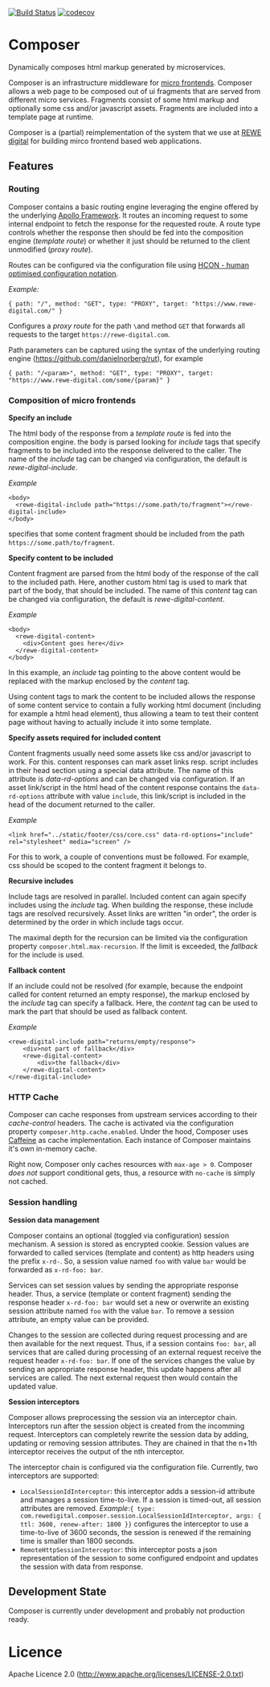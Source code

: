 [![Build Status](https://travis-ci.org/rewe-digital/composer.svg?branch=master)](https://travis-ci.org/rewe-digital/composer) [![codecov](https://codecov.io/gh/rewe-digital/composer/branch/master/graph/badge.svg)](https://codecov.io/gh/rewe-digital/composer)
# Composer
Dynamically composes html markup generated by microservices. 

Composer is an infrastructure middleware for [micro frontends](https://www.thoughtworks.com/radar/techniques/micro-frontends). Composer allows a web page to be composed out of ui fragments that are served from different micro services. Fragments consist of some html markup and optionally some css and/or javascript assets. Fragments are included into a template page at runtime.

Composer is a (partial) reimplementation of the system that we use at [REWE digital](https://rewe-digital.com/) for building mirco frontend based web applications. 

## Features
### Routing
Composer contains a basic routing engine leveraging the engine offered by the underlying [Apollo Framework](http://spotify.github.io/apollo/). It routes an incoming request to some internal endpoint to fetch the response for the requested route. A route type controls whether the response then should be fed into the composition engine (*template route*) or whether it just should be returned to the client unmodified (*proxy route*). 

Routes can be configured via the configuration file using [HCON - human optimised configuration notation](https://github.com/lightbend/config/blob/master/HOCON.md). 

*Example:*
```
{ path: "/", method: "GET", type: "PROXY", target: "https://www.rewe-digital.com/" }
```
Configures a *proxy route* for the path `\`and method `GET` that forwards all requests to the target `https://rewe-digital.com`.

Path parameters can be captured using the syntax of the underlying routing engine (https://github.com/danielnorberg/rut), for example 
```
{ path: "/<param>", method: "GET", type: "PROXY", target: "https://www.rewe-digital.com/some/{param}" }
```
 
### Composition of micro frontends
**Specify an include**

The html body of the response from a *template route* is fed into the composition engine. the body is parsed looking for *include* tags that specify fragments to be included into the response delivered to the caller. The name of the *include* tag can be changed via configuration, the default is *rewe-digital-include*. 

*Example*
```
<body>
  <rewe-digital-include path="https://some.path/to/fragment"></rewe-digital-include>
</body>
```
specifies that some content fragment should be included from the path `https://some.path/to/fragment`.

**Specify content to be included**

Content fragment are parsed from the html body of the response of the call to the included path. Here, another custom html tag is used to mark that part of the body, that should be included. The name of this *content* tag can be changed via configuration, the default is *rewe-digital-content*.

*Example*
```
<body>
  <rewe-digital-content>
    <div>Content goes here</div>
  </rewe-digital-content>
</body>
```
In this example, an *include* tag pointing to the above content would be replaced with the markup enclosed by the *content* tag.

Using content tags to mark the content to be included allows the response of some content service to contain a fully working html document (including for example a html head element), thus allowing a team to test their content page without having to actually include it into some template. 

**Specify assets required for included content**

Content fragments usually need some assets like css and/or javascript to work. For this. content responses can mark asset links resp. script includes in their head section using a special data attribute. The name of this attribute is *data-rd-options* and can be changed via configuration. If an asset link/script in the html head of the content response contains the `data-rd-options` attribute with value `include`, this link/script is included in the head of the document returned to the caller.

*Example*
```
<link href="../static/footer/css/core.css" data-rd-options="include" rel="stylesheet" media="screen" />
 ```
For this to work, a couple of conventions must be followed. For example, css should be scoped to the content fragment it belongs to.

**Recursive includes**

Include tags are resolved in parallel. Included content can again specify includes using the *include* tag. When building the response, these include tags are resolved recursively. Asset links are written "in order", the order is determined by the order in which include tags occur.

The maximal depth for the recursion can be limited via the configuration property `composer.html.max-recursion`. If the limit is exceeded, the *fallback* for the include is used. 

**Fallback content**

If an include could not be resolved (for example, because the endpoint called for content returned an empty response), the markup enclosed by the *include* tag can specify a fallback. Here, the *content* tag can be used to mark the part that should be used as fallback content.

*Example*
```
<rewe-digital-include path="returns/empty/response">
    <div>not part of fallback</div>
    <rewe-digital-content>
        <div>the fallback</div>
    </rewe-digital-content>
</rewe-digital-include>
``` 

### HTTP Cache

Composer can cache responses from upstream services according to their *cache-control* headers. The cache is activated via the configuration property `composer.http.cache.enabled`. Under the hood, Composer uses [Caffeine](https://github.com/ben-manes/caffeine) as cache implementation. Each instance of Composer maintains it's own in-memory cache.

Right now, Composer only caches resources with `max-age > 0`. Composer *does not* support conditional gets, thus, a resource with `no-cache` is simply not cached.

### Session handling

**Session data management**

Composer contains an optional (toggled via configuration) session mechanism. A session is stored as encrypted cookie. Session values are forwarded to called services (template and content) as http headers using the prefix `x-rd-`. So, a session value named `foo` with value `bar` would be forwarded as `x-rd-foo: bar`. 

Services can set session values by sending the appropriate response header. Thus, a service (template or content fragment) sending the response header `x-rd-foo: bar` would set a new or overwrite an existing session attribute named `foo` with the value `bar`. To remove a session attribute, an empty value can be provided.

Changes to the session are collected during request processing and are then available for the next request. Thus, if a session contains `foo: bar`, all services that are called during processing of an external request receive the request header `x-rd-foo: bar`. If one of the services changes the value by sending an appropriate response header, this update happens after all services are called. The next external request then would contain the updated value.

**Session interceptors**

Composer allows preprocessing the session via an interceptor chain. Interceptors run after the session object is created from the incomming request. Interceptors can completely rewrite the session data by adding, updating or removing session attributes. They are chained in that the n+1th interceptor receives the output of the nth interceptor.

The interceptor chain is configured via the configuration file. Currently, two interceptors are supported:
- `LocalSessionIdInterceptor`: this interceptor adds a session-id attribute and manages a session time-to-live. If a session is timed-out, all session attributes are removed. *Example*:`{ type: com.rewedigital.composer.session.LocalSessionIdInterceptor, args: { ttl: 3600, renew-after: 1800 }}` configures the interceptor to use a time-to-live of 3600 seconds, the session is renewed if the remaining time is smaller than 1800 seconds.
- `RemoteHttpSessionInterceptor`: this interceptor posts a json representation of the session to some configured endpoint and updates the session with data from response. 

## Development State
Composer is currently under development and probably not production ready. 

# Licence 
Apache Licence 2.0 (http://www.apache.org/licenses/LICENSE-2.0.txt)
